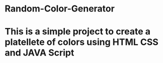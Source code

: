 # Random-Color-Generator
<h1>This is a simple project to create a platellete of colors using HTML CSS and JAVA Script</h1>
